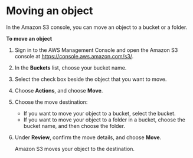 # Moving an object<a name="move-object"></a>

In the Amazon S3 console, you can move an object to a bucket or a folder\. 

**To move an object**

1. Sign in to the AWS Management Console and open the Amazon S3 console at [https://console\.aws\.amazon\.com/s3/](https://console.aws.amazon.com/s3/)\.

1. In the **Buckets** list, choose your bucket name\.

1. Select the check box beside the object that you want to move\.

1. Choose **Actions**, and choose **Move**\.

1. Choose the move destination:
   + If you want to move your object to a bucket, select the bucket\.
   + If you want to move your object to a folder in a bucket, choose the bucket name, and then choose the folder\.

1. Under **Review**, confirm the move details, and choose **Move**\.

   Amazon S3 moves your object to the destination\.